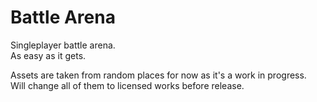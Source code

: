 # Battle Arena

Singleplayer battle arena.\
As easy as it gets.

Assets are taken from random places for now as it's a work in progress.\
Will change all of them to licensed works before release.
